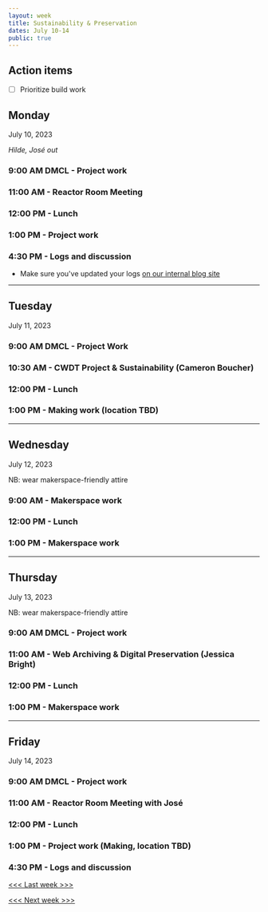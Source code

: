 ```yaml
---
layout: week
title: Sustainability & Preservation
dates: July 10-14
public: true
---
```


## Action items

- [ ] Prioritize build work

## Monday

July 10, 2023

_Hilde, José out_

### 9:00 AM DMCL - Project work

### 11:00 AM - Reactor Room Meeting

### 12:00 PM - Lunch

### 1:00 PM - Project work

### 4:30 PM - Logs and discussion
- Make sure you've updated your logs [on our internal blog site](https://github.com/Bryn-Mawr-College/dssf-2023)

---

## Tuesday

July 11, 2023 

### 9:00 AM DMCL - Project Work

### 10:30 AM - CWDT Project & Sustainability (Cameron Boucher)

### 12:00 PM - Lunch

### 1:00 PM - Making work (location TBD)

---

## Wednesday

July 12, 2023

NB: wear makerspace-friendly attire

### 9:00 AM - Makerspace work

### 12:00 PM - Lunch

### 1:00 PM - Makerspace work

---

## Thursday

July 13, 2023

NB: wear makerspace-friendly attire

### 9:00 AM DMCL - Project work

### 11:00 AM - Web Archiving & Digital Preservation (Jessica Bright)

### 12:00 PM - Lunch

### 1:00 PM - Makerspace work

---

## Friday

July 14, 2023

### 9:00 AM DMCL - Project work

### 11:00 AM - Reactor Room Meeting with José

### 12:00 PM - Lunch

### 1:00 PM - Project work (Making, location TBD)

### 4:30 PM - Logs and discussion

[<<< Last week >>>](06-mapping)

[<<< Next week >>>]()
